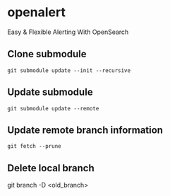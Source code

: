 # openalert
Easy &amp; Flexible Alerting With OpenSearch

## Clone submodule
```
git submodule update --init --recursive
```

## Update submodule 
```
git submodule update --remote
```

## Update remote branch information
```
git fetch --prune
```

## Delete local branch
git branch -D <old_branch>